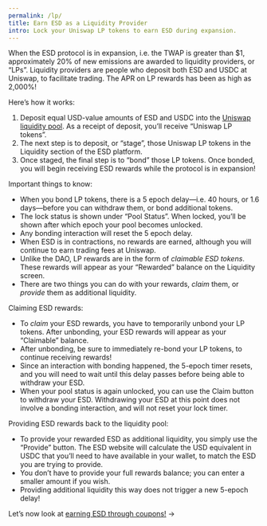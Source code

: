 ```yaml
---
permalink: /lp/
title: Earn ESD as a Liquidity Provider
intro: Lock your Uniswap LP tokens to earn ESD during expansion.
---
```


When the ESD protocol is in expansion, i.e. the TWAP is greater than $1, approximately 20% of new emissions are awarded to liquidity providers, or “LPs”. Liquidity providers are people who deposit both ESD and USDC at Uniswap, to facilitate trading. The APR on LP rewards has been as high as 2,000%!

Here’s how it works:

1.  Deposit equal USD-value amounts of ESD and USDC into the [Uniswap liquidity pool](https://app.uniswap.org/#/add/0x36f3fd68e7325a35eb768f1aedaae9ea0689d723/0xa0b86991c6218b36c1d19d4a2e9eb0ce3606eb48). As a receipt of deposit, you’ll receive  “Uniswap LP tokens”.
2.  The next step is to deposit, or “stage”, those Uniswap LP tokens in the Liquidity section of the ESD platform.
3.  Once staged, the final step is to “bond” those LP tokens. Once bonded, you will begin receiving ESD rewards while the protocol is in expansion!

Important things to know:

- When you bond LP tokens, there is a 5 epoch delay—i.e. 40 hours, or 1.6 days—before you can withdraw them, or bond additional tokens. 
- The lock status is shown under “Pool Status”. When locked, you’ll be shown after which epoch your pool becomes unlocked.
- Any bonding interaction will reset the 5 epoch delay.
- When ESD is in contractions, no rewards are earned, although you will continue to earn trading fees at Uniswap.
- Unlike the DAO, LP rewards are in the form of *claimable ESD tokens*. These rewards will appear as your “Rewarded” balance on the Liquidity screen.
- There are two things you can do with your rewards, *claim* them, or *provide* them as additional liquidity.

Claiming ESD rewards:

- To *claim* your ESD rewards, you have to temporarily unbond your LP tokens. After unbonding, your ESD rewards will appear as your “Claimable” balance. 
- After unbonding, be sure to immediately re-bond your LP tokens, to continue receiving rewards!
- Since an interaction with bonding happened, the 5-epoch timer resets, and you will need to wait until this delay passes before being able to withdraw your ESD. 
- When your pool status is again unlocked, you can use the Claim button to withdraw your ESD. Withdrawing your ESD at this point does not involve a bonding interaction, and will not reset your lock timer.

Providing ESD rewards back to the liquidity pool:

- To provide your rewarded ESD as additional liquidity, you simply use the “Provide” button. The ESD website will calculate the USD equivalent in USDC that you’ll need to have available in your wallet, to match the ESD you are trying to provide.
- You don’t have to provide your full rewards balance; you can enter a smaller amount if you wish.
- Providing additional liquidity this way does not trigger a new 5-epoch delay!

Let’s now look at [earning ESD through coupons!](/coupons/) →